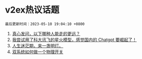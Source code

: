 # v2ex热议话题

`最后更新时间：2023-05-10 19:04:10 +0800`

1. [真心发问，以下哪种人能走的更远？](https://www.v2ex.com/t/938825)
1. [我尝试用了科大讯飞的星火模型，感觉国内的 Chatgpt 要崛起了！](https://www.v2ex.com/t/938725)
1. [人生迷茫期，来一盏明灯。](https://www.v2ex.com/t/938829)
1. [双系统如何做一个物理开关](https://www.v2ex.com/t/938775)

